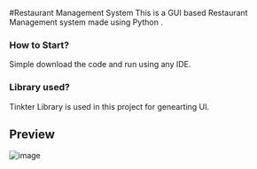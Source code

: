 #Restaurant Management System 
This is a GUI based Restaurant Management system made using Python .


###  How to Start?  

Simple download the code and run using any IDE.

### Library used?

Tinkter Library is used in this project for genearting UI.

## Preview

![image](https://user-images.githubusercontent.com/92665993/184615340-9079251d-7075-429f-a186-c764d3d4110e.png)
